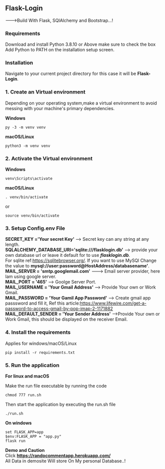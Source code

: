 ## Flask-Login
--->Build With Flask, SQlAlchemy and Bootstrap...!

### Requirements

Download and install Python 3.8.10 or Above make sure to check the box Add Python to PATH on the installation setup screen.


### Installation
          
Navigate to your current project directory for this case it will be **Flask-Login**. <br>
          
### 1. Create an Virtual environment
          
Depending on your operating system,make a virtual environment to avoid messing with your machine's primary dependencies.

**Windows**
          
```cd Flask-Login
py -3 -m venv venv
```
            
**macOS/Linux**
          
```cd Flask-Login
python3 -m venv venv
```

### 2. Activate the Virtual environment
          
**Windows** 

```
venv\Scripts\activate
```
          
**macOS/Linux**

```
. venv/bin/activate
```
or
```
source venv/bin/activate
```
### 3. Setup Config.env File
**SECRET_KEY ='Your secret Key'**  --> Secret key can any string at any length. <br>
**SQLALCHEMY_DATABASE_URI='sqlite:///flasklogin.db'** --> provide your own database url or leave it default for to use ***flasklogin.db***.<br>
For sqlite ref:https://sqlitebrowser.org/. If you want to use MySQl Change the value to **mysql://user:password@HostAddress/databasename'**.<br>
**MAIL_SERVER = 'smtp.googlemail.com'** ---> Email server provider, here Iam using google server. <br>
**MAIL_PORT = '465'** --> Goolge Server Port. <br>
**MAIL_USERNAME = 'Your Gmail Address'** --> Provide Your own or Work Gmail. <br>
**MAIL_PASSWORD = 'Your Gamil App Password'** --> Create gmail app passsword and fill it, Ref this article:https://www.lifewire.com/get-a-password-to-access-gmail-by-pop-imap-2-1171882 <br>
**MAIL_DEFAULT_SENDER = 'Your Sender Address'** -->Provide Your own or Work Gmail, this should be displayed on the receiver Email. <br>

### 4. Install the requirements

Applies for windows/macOS/Linux

```
pip install -r requirements.txt
```
  
### 5. Run the application 

**For linux and macOS**

Make the run file executable by running the code

```
chmod 777 run.sh
```

Then start the application by executing the run.sh file

```
./run.sh
```

**On windows**
```
set FLASK_APP=app
$env:FLASK_APP = "app.py"
flask run
```
**Demo and Caution** <br>
Click **https://randocommentapp.herokuapp.com/** <br>
All Data in demosite Will store On My personal Database..!

